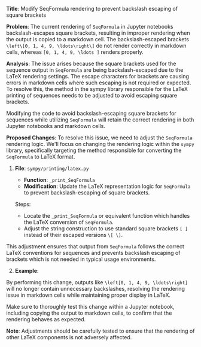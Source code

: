 **Title**: Modify SeqFormula rendering to prevent backslash escaping of square brackets

**Problem**: The current rendering of `SeqFormula` in Jupyter notebooks backslash-escapes square brackets, resulting in improper rendering when the output is copied to a markdown cell. The backslash-escaped brackets `\left\[0, 1, 4, 9, \ldots\right\]` do not render correctly in markdown cells, whereas `[0, 1, 4, 9, \ldots ]` renders properly.

**Analysis**:
The issue arises because the square brackets used for the sequence output in `SeqFormula` are being backslash-escaped due to the LaTeX rendering settings. The escape characters for brackets are causing errors in markdown cells where such escaping is not required or expected. To resolve this, the method in the sympy library responsible for the LaTeX printing of sequences needs to be adjusted to avoid escaping square brackets.

Modifying the code to avoid backslash-escaping square brackets for sequences while utilizing `SeqFormula` will retain the correct rendering in both Jupyter notebooks and markdown cells. 

**Proposed Changes**:
To resolve this issue, we need to adjust the `SeqFormula` rendering logic. We'll focus on changing the rendering logic within the `sympy` library, specifically targeting the method responsible for converting the `SeqFormula` to LaTeX format.

1. **File**: `sympy/printing/latex.py`
   - **Function**: `_print_SeqFormula`
   - **Modification**: Update the LaTeX representation logic for `SeqFormula` to prevent backslash-escaping of square brackets.

   Steps:
   - Locate the `_print_SeqFormula` or equivalent function which handles the LaTeX conversion of `SeqFormula`.
   - Adjust the string construction to use standard square brackets `[ ]` instead of their escaped versions `\[ \]`.

This adjustment ensures that output from `SeqFormula` follows the correct LaTeX conventions for sequences and prevents backslash escaping of brackets which is not needed in typical usage environments.

2. **Example**: 
   

By performing this change, outputs like `\left[0, 1, 4, 9, \ldots\right]` will no longer contain unnecessary backslashes, resolving the rendering issue in markdown cells while maintaining proper display in LaTeX.

Make sure to thoroughly test this change within a Jupyter notebook, including copying the output to markdown cells, to confirm that the rendering behaves as expected.

**Note**: Adjustments should be carefully tested to ensure that the rendering of other LaTeX components is not adversely affected.